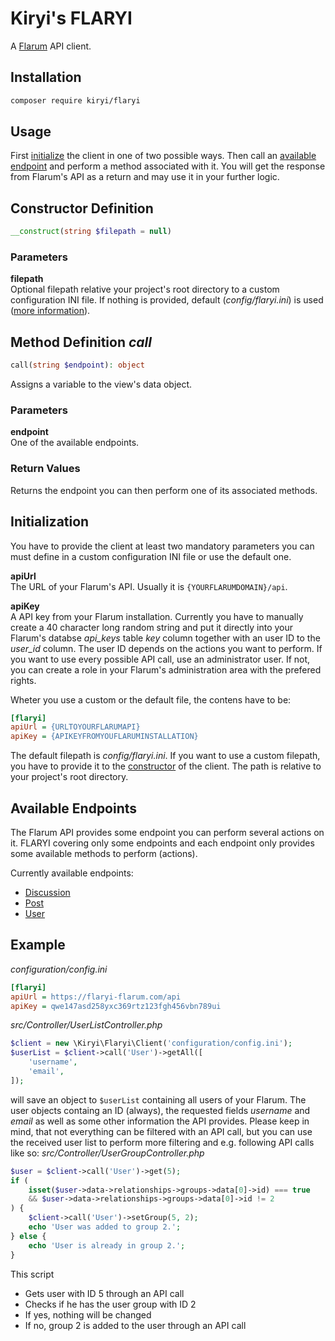 # Kiryi's FLARYI
A [Flarum](https://flarum.org/) API client.

## Installation
```bash
composer require kiryi/flaryi
```

## Usage
First [initialize](#initialization) the client in one of two possible ways. Then call an [available endpoint](#available-endpoints) and perform a method associated with it. You will get the response from Flarum's API as a return and may use it in your further logic.

## Constructor Definition

```php
__construct(string $filepath = null)
```
### Parameters
**filepath**  
Optional filepath relative your project's root directory to a custom configuration INI file. If nothing is provided, default (*config/flaryi.ini*) is used ([more information](#initialization)). 

## Method Definition *call*
```php
call(string $endpoint): object
```
Assigns a variable to the view's data object.
### Parameters
**endpoint**  
One of the available endpoints.

### Return Values
Returns the endpoint you can then perform one of its associated methods.

## Initialization
You have to provide the client at least two mandatory parameters you can must define in a custom configuration INI file or use the default one.

**apiUrl**  
The URL of your Flarum's API. Usually it is `{YOURFLARUMDOMAIN}/api`.

**apiKey**  
A API key from your Flarum installation. Currently you have to manually create a 40 character long random string and put it directly into your Flarum's databse *api_keys* table *key* column together with an user ID to the *user_id* column. The user ID depends on the actions you want to perform. If you want to use every possible API call, use an administrator user. If not, you can create a role in your Flarum's administration area with the prefered rights.

Wheter you use a custom or the default file, the contens have to be:
```ini
[flaryi]
apiUrl = {URLTOYOURFLARUMAPI}
apiKey = {APIKEYFROMYOUFLARUMINSTALLATION}
```
The default filepath is *config/flaryi.ini*. If you want to use a custom filepath, you have to provide it to the [constructor](#constructor-definition) of the client. The path is relative to your project's root directory.

## Available Endpoints
The Flarum API provides some endpoint you can perform several actions on it. FLARYI covering only some endpoints and each endpoint only provides some available methods to perform (actions).

Currently available endpoints:
- [Discussion](doc/discussion.md)
- [Post](doc/post.md)
- [User](doc/user.md)

## Example
*configuration/config.ini*
```ini
[flaryi]
apiUrl = https://flaryi-flarum.com/api
apiKey = qwe147asd258yxc369rtz123fgh456vbn789ui
```
*src/Controller/UserListController.php*
```php
$client = new \Kiryi\Flaryi\Client('configuration/config.ini');
$userList = $client->call('User')->getAll([
    'username',
    'email',
]);
```
will save an object to `$userList` containing all users of your Flarum. The user objects containg an ID (always), the requested fields *username* and *email* as well as some other information the API provides. Please keep in mind, that not everything can be filtered with an API call, but you can use the received user list to perform more filtering and e.g. following API calls like so:
*src/Controller/UserGroupController.php*
```php
$user = $client->call('User')->get(5);
if (
    isset($user->data->relationships->groups->data[0]->id) === true
    && $user->data->relationships->groups->data[0]->id != 2
) {
    $client->call('User')->setGroup(5, 2);
    echo 'User was added to group 2.';
} else {
    echo 'User is already in group 2.';
}
```
This script
- Gets user with ID 5 through an API call
- Checks if he has the user group with ID 2
- If yes, nothing will be changed
- If no, group 2 is added to the user through an API call
